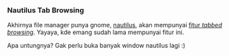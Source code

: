 ### Nautilus Tab Browsing

Akhirnya file manager punya gnome, [nautilus](http://www.gnome.org/projects/nautilus/), akan mempunyai [fitur _tabbed browsing_](http://arstechnica.com/journals/linux.ars/2008/05/27/gnome-file-manager-gets-tabbed-file-browsing). Yayaya, kde emang sudah lama mempunyai fitur ini.

Apa untungnya? Gak perlu buka banyak window nautilus lagi :)

<!-- {"time": "2008-05-28 16:55:22", "title": "Nautilus Tab Browsing"} -->
